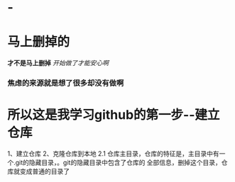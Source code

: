 # -
# 马上删掉的

**才不是马上删掉**
*开始做了才能安心啊*
### 焦虑的来源就是想了很多却没有做啊
# 所以这是我学习github的第一步--建立仓库
1、建立仓库
2、克隆仓库到本地
2.1 仓库主目录，仓库的特征是，主目录中有一个.git的隐藏目录，。git的隐藏目录中包含了仓库的 全部信息，删掉这个目录，仓库就变成普通的目录了
